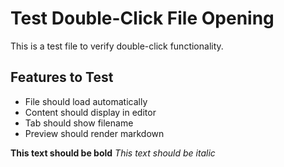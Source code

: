 # Test Double-Click File Opening

This is a test file to verify double-click functionality.

## Features to Test
- File should load automatically
- Content should display in editor
- Tab should show filename
- Preview should render markdown

**This text should be bold**
*This text should be italic*
